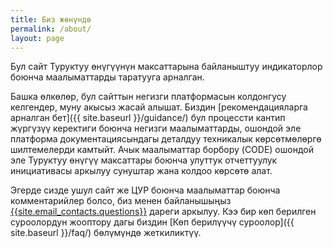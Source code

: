 ```yaml
---
title: Биз жөнүндө
permalink: /about/
layout: page
---
```


Бул сайт Туруктуу өнүгүүнүн максаттарына байланыштуу индикаторлор боюнча маалыматтарды таратууга арналган.

Башка өлкөлөр, бул сайттын негизги платформасын колдонгусу келгендер, муну акысыз жасай алышат. Биздин [рекомендацияларга арналган бет]({{ site.baseurl }}/guidance/) бул процессти кантип жүргүзүү керектиги боюнча негизги маалыматтарды, ошондой эле платформа документациясындагы деталдуу техникалык көрсөтмөлөргө шилтемелерди камтыйт. Ачык маалыматтар борбору (CODE) ошондой эле Туруктуу өнүгүү максаттары боюнча улуттук отчеттуулук инициативасы аркылуу сунуштар жана колдоо көрсөтө алат.

Эгерде сизде ушул сайт же ЦУР боюнча маалыматтар боюнча комментарийлер болсо, биз менен байланышыңыз <a href="mailto:{{site.email_contacts.questions}}">{{site.email_contacts.questions}}</a> дареги аркылуу. Кээ бир көп берилген суроолордун жооптору дагы биздин [Көп берилүүчү суроолор]({{ site.baseurl }}/faq/) бөлүмүндө жеткиликтүү.
